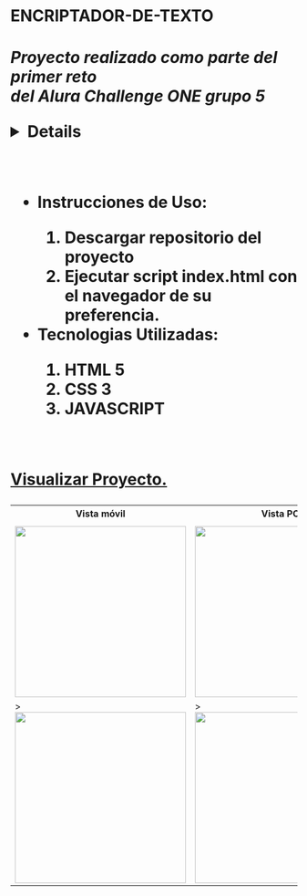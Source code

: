 <h1 alinght="Center">ENCRIPTADOR-DE-TEXTO<h1>
<P>
 <em>Proyecto realizado como parte del primer reto<br>
 del Alura Challenge ONE grupo 5</em><br><bro>
 <details>La aplicación web es de utilidad para encriptar<br>
 y desencriptar todo texto que se escriba<br>
 con letras minúsculas.<br>
 También cuenta con un botón<bro>
 de copiado para poder agregar el texto encriptado<bro>
 dónde el usuario decida usarlo.</details>
</p><br>
<ul>
 <li><strong>Instrucciones de Uso:</strong></li>
 <ol>
  <li>Descargar repositorio del proyecto</li>
  <li>Ejecutar script index.html con el navegador de su preferencia.</li>
 </ol>
 <li><strong>Tecnologias Utilizadas:</strong></li>
  <ol>
   <li>HTML 5</li>
   <li>CSS 3</li>
   <li>JAVASCRIPT</li>
  </ol>
</ul><br>


<a href="https://aressantonio.github.io/ENCRIPTADOR-DE-TEXTO/">Visualizar Proyecto.</a>
<table>
 <tr>
  <th>Vista móvil</th>
  <th>Vista PC</th>
 </tr>
 <tr>
  <td></td>
  <td></td> 
 </tr>
 <tr>
  <td><img src="" width="300" height="300"></td>
  <td><img src="" width="300" height="300"></td> 
 </tr>
 <tr>
  <td>><img src="" width="300" height="300"></td>
  <td>><img src="" width="300" height="300"></td> 
 </tr>
</table>
